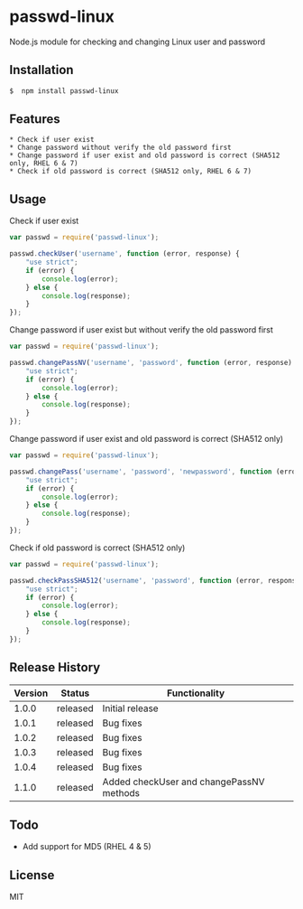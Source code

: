 # passwd-linux
Node.js module for checking and changing Linux user and password


## Installation
```bash
$  npm install passwd-linux
```


## Features

    * Check if user exist
    * Change password without verify the old password first
    * Change password if user exist and old password is correct (SHA512 only, RHEL 6 & 7)
    * Check if old password is correct (SHA512 only, RHEL 6 & 7)


## Usage

Check if user exist
```js
var passwd = require('passwd-linux');

passwd.checkUser('username', function (error, response) {
    "use strict";
    if (error) {
        console.log(error);
    } else {
        console.log(response);
    }
});
```

Change password if user exist but without verify the old password first

```js
var passwd = require('passwd-linux');

passwd.changePassNV('username', 'password', function (error, response) {
    "use strict";
    if (error) {
        console.log(error);
    } else {
        console.log(response);
    }
});
```

Change password if user exist and old password is correct (SHA512 only)

```js
var passwd = require('passwd-linux');

passwd.changePass('username', 'password', 'newpassword', function (error, response) {
    "use strict";
    if (error) {
        console.log(error);
    } else {
        console.log(response);
    }
});
```

Check if old password is correct (SHA512 only)

```js
var passwd = require('passwd-linux');

passwd.checkPassSHA512('username', 'password', function (error, response) {
    "use strict";
    if (error) {
        console.log(error);
    } else {
        console.log(response);
    }
});

```


## Release History

|Version  |Status|Functionality |
|---      |---  |---           |
|1.0.0      |released  |Initial release   |
|1.0.1      |released  |Bug fixes   |
|1.0.2      |released  |Bug fixes   |
|1.0.3      |released  |Bug fixes   |
|1.0.4      |released  |Bug fixes   |
|1.1.0      |released  |Added checkUser and changePassNV methods|


## Todo

* Add support for MD5 (RHEL 4 & 5)


## License

MIT

